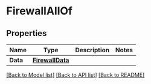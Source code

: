 # FirewallAllOf

## Properties

Name | Type | Description | Notes
------------ | ------------- | ------------- | -------------
**Data** | [**FirewallData**](firewall_data.md) |  | 

[[Back to Model list]](../README.md#documentation-for-models) [[Back to API list]](../README.md#documentation-for-api-endpoints) [[Back to README]](../README.md)


